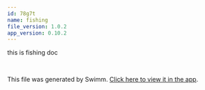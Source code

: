 ```yaml
---
id: 78g7t
name: fishing
file_version: 1.0.2
app_version: 0.10.2
---
```


this is fishing doc

<br/>

This file was generated by Swimm. [Click here to view it in the app](http://localhost:5000/repos/Z2l0aHViJTNBJTNBdDElM0ElM0FlcmFuLXN3aW1t/docs/78g7t).